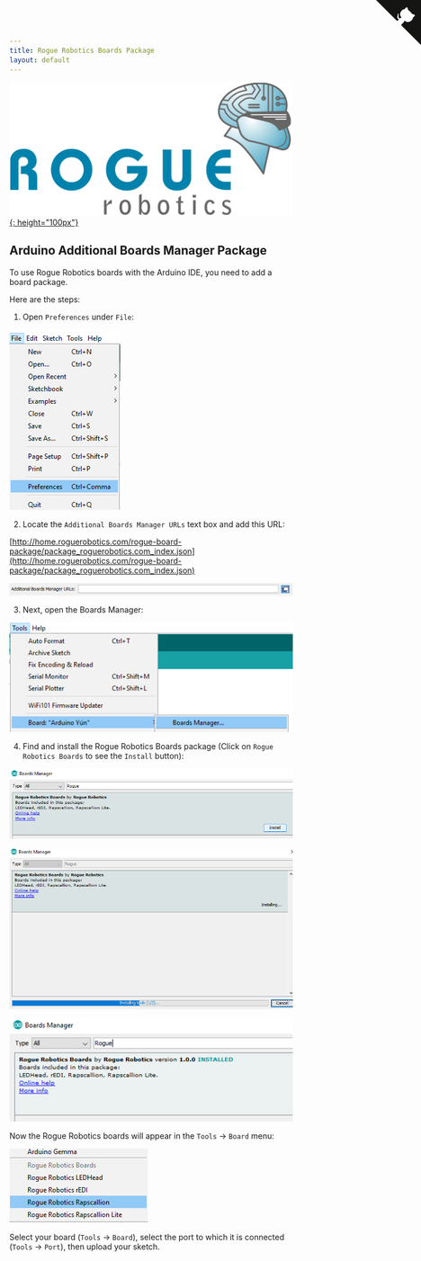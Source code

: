 ```yaml
---
title: Rogue Robotics Boards Package
layout: default
---
```


[![Rogue Robotics](images/roguelogo_rgb.png){: height="100px"}](https://roguerobotics.com/)

## Arduino Additional Boards Manager Package

To use Rogue Robotics boards with the Arduino IDE, you need to add a board package.

Here are the steps:

1. Open `Preferences` under `File`:

![File -> Preferences](images/FilePreferences.png)

2. Locate the `Additional Boards Manager URLs` text box and add this URL:

[http://home.roguerobotics.com/rogue-board-package/package_roguerobotics.com_index.json](http://home.roguerobotics.com/rogue-board-package/package_roguerobotics.com_index.json)

![Additional Boards Manager URLs](images/AdditionalBoardsManagerURLs.png)

3. Next, open the Boards Manager:

![Tools -> Board -> Additional Boards Manager](images/ToolsBoardBoardsManager.png)


4. Find and install the Rogue Robotics Boards package (Click on `Rogue Robotics Boards` to see the `Install` button):

![Boards Manager Rogue Install](images/BoardsManagerRogueInstall.png)

![Boards Manager Installing](images/BoardsManagerInstalling.png)

![Boards Manager Installed](images/BoardsManagerInstalled.png)


Now the Rogue Robotics boards will appear in the `Tools` -> `Board` menu:

![Tools -> Board - Rogue Robotics](images/ToolsBoardRogueRobotics.png)

Select your board (`Tools` -> `Board`), select the port to which it is connected (`Tools` -> `Port`), then upload your sketch.

<a href="https://github.com/roguerobotics/rogue-board-package/" class="github-corner"><svg width="80" height="80" viewBox="0 0 250 250" style="fill:#151513; color:#fff; position: absolute; top: 0; border: 0; right: 0;"><path d="M0,0 L115,115 L130,115 L142,142 L250,250 L250,0 Z"></path><path d="M128.3,109.0 C113.8,99.7 119.0,89.6 119.0,89.6 C122.0,82.7 120.5,78.6 120.5,78.6 C119.2,72.0 123.4,76.3 123.4,76.3 C127.3,80.9 125.5,87.3 125.5,87.3 C122.9,97.6 130.6,101.9 134.4,103.2" fill="currentColor" style="transform-origin: 130px 106px;" class="octo-arm"></path><path d="M115.0,115.0 C114.9,115.1 118.7,116.5 119.8,115.4 L133.7,101.6 C136.9,99.2 139.9,98.4 142.2,98.6 C133.8,88.0 127.5,74.4 143.8,58.0 C148.5,53.4 154.0,51.2 159.7,51.0 C160.3,49.4 163.2,43.6 171.4,40.1 C171.4,40.1 176.1,42.5 178.8,56.2 C183.1,58.6 187.2,61.8 190.9,65.4 C194.5,69.0 197.7,73.2 200.1,77.6 C213.8,80.2 216.3,84.9 216.3,84.9 C212.7,93.1 206.9,96.0 205.4,96.6 C205.1,102.4 203.0,107.8 198.3,112.5 C181.9,128.9 168.3,122.5 157.7,114.1 C157.9,116.9 156.7,120.9 152.7,124.9 L141.0,136.5 C139.8,137.7 141.6,141.9 141.8,141.8 Z" fill="currentColor" class="octo-body"></path></svg></a><style>.github-corner:hover .octo-arm{animation:octocat-wave 560ms ease-in-out}@keyframes octocat-wave{0%,100%{transform:rotate(0)}20%,60%{transform:rotate(-25deg)}40%,80%{transform:rotate(10deg)}}@media (max-width:500px){.github-corner:hover .octo-arm{animation:none}.github-corner .octo-arm{animation:octocat-wave 560ms ease-in-out}}</style>
